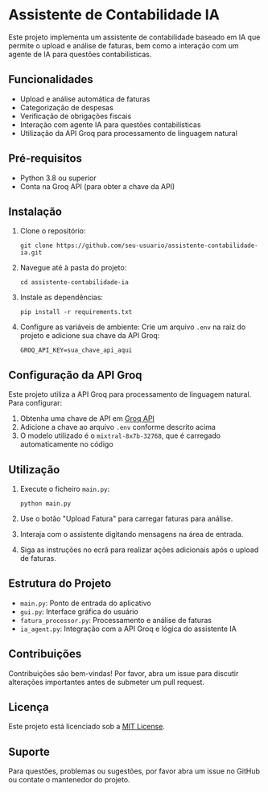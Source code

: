# Assistente de Contabilidade IA

Este projeto implementa um assistente de contabilidade baseado em IA que permite o upload e análise de faturas, bem como a interação com um agente de IA para questões contabilísticas.

## Funcionalidades

- Upload e análise automática de faturas
- Categorização de despesas
- Verificação de obrigações fiscais
- Interação com agente IA para questões contabilísticas
- Utilização da API Groq para processamento de linguagem natural

## Pré-requisitos

- Python 3.8 ou superior
- Conta na Groq API (para obter a chave da API)

## Instalação

1. Clone o repositório:
   ```
   git clone https://github.com/seu-usuario/assistente-contabilidade-ia.git
   ```

2. Navegue até à pasta do projeto:
   ```
   cd assistente-contabilidade-ia
   ```

3. Instale as dependências:
   ```
   pip install -r requirements.txt
   ```

4. Configure as variáveis de ambiente:
   Crie um arquivo `.env` na raiz do projeto e adicione sua chave da API Groq:
   ```
   GROQ_API_KEY=sua_chave_api_aqui
   ```

## Configuração da API Groq

Este projeto utiliza a API Groq para processamento de linguagem natural. Para configurar:

1. Obtenha uma chave de API em [Groq API](https://console.groq.com/)
2. Adicione a chave ao arquivo `.env` conforme descrito acima
3. O modelo utilizado é o `mixtral-8x7b-32768`, que é carregado automaticamente no código

## Utilização

1. Execute o ficheiro `main.py`:
   ```
   python main.py
   ```

2. Use o botão "Upload Fatura" para carregar faturas para análise.
3. Interaja com o assistente digitando mensagens na área de entrada.
4. Siga as instruções no ecrã para realizar ações adicionais após o upload de faturas.

## Estrutura do Projeto

- `main.py`: Ponto de entrada do aplicativo
- `gui.py`: Interface gráfica do usuário
- `fatura_processor.py`: Processamento e análise de faturas
- `ia_agent.py`: Integração com a API Groq e lógica do assistente IA

## Contribuições

Contribuições são bem-vindas! Por favor, abra um issue para discutir alterações importantes antes de submeter um pull request.

## Licença

Este projeto está licenciado sob a [MIT License](LICENSE).

## Suporte

Para questões, problemas ou sugestões, por favor abra um issue no GitHub ou contate o mantenedor do projeto.
